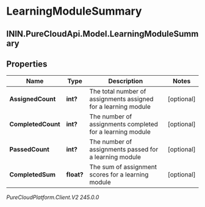 # LearningModuleSummary

## ININ.PureCloudApi.Model.LearningModuleSummary

## Properties

|Name | Type | Description | Notes|
|------------ | ------------- | ------------- | -------------|
| **AssignedCount** | **int?** | The total number of assignments assigned for a learning module | [optional] |
| **CompletedCount** | **int?** | The number of assignments completed for a learning module | [optional] |
| **PassedCount** | **int?** | The number of assignments passed for a learning module | [optional] |
| **CompletedSum** | **float?** | The sum of assignment scores for a learning module | [optional] |



_PureCloudPlatform.Client.V2 245.0.0_
